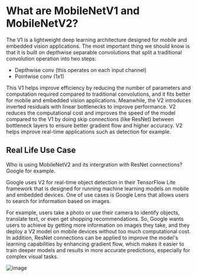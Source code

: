 # What are MobileNetV1 and MobileNetV2? 

The V1 is a lightweight deep learning architecture designed for mobile and embedded vision applications. The most important thing we should know is that it is built on depthwise separable convolutions that split a traditional convolution operation into two steps:
* Depthwise conv (this operates on each input channel)
* Pointwise conv (1x1)

This V1 helps improve efficiency by reducing the number of parameters and computation required compared to traditional convolutions, and it fits better for mobile and embedded vision applications. Meanwhile, the V2 introduces inverted residuals with linear bottlenecks to improve performance. V2 reduces the computational cost and improves the speed of the model compared to the V1 by doing skip connections (like ResNet) between bottleneck layers to ensure better gradient flow and higher accuracy. V2 helps improve real-time applications such as detection for example. 

## Real Life Use Case

Who is using MobileNetV2 and its intergration with ResNet connections? Google for example. 

Google uses V2 for real-time object detection in their TensorFlow Lite framework that is designed for running machine learning models on mobile and embedded devices. One of use cases is Google Lens that allows users to search for information based on images.

For example, users take a photo or use their camera to identify objects, translate text, or even get shopping recommendations. So, Google wants users to achieve by getting more information on images they take, and they deploy a V2 model on mobile devices without too much computational cost. In addition, ResNet connections can be applied to improve the model's learning capabilities by enhancing gradient flow, which makes it easier to train deeper models and results in more accurate predictions, especially for complex visual tasks.

![image](https://github.com/user-attachments/assets/0ab99944-1b70-4edc-a529-5b4608849a1a)
